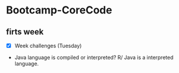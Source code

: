 # Bootcamp-CoreCode

## firts week
- [x] Week challenges (Tuesday)
- Java language is compiled or interpreted?
R/ Java is a interpreted language.
